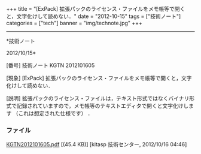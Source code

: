 ﻿+++
title = "[ExPack] 拡張パックのライセンス・ファイルをメモ帳等で開くと，文字化けして読めない．"
date = "2012-10-15"
tags = ["技術ノート"]
categories = ["tech"]
banner = "img/technote.jpg"
+++

-----------------------------------------------------------------------------------------------------------------------------

*技術ノート

2012/10/15*


[番号]
技術ノート KGTN 2012101605

[現象]
[ExPack]
拡張パックのライセンス・ファイルをメモ帳等で開くと，文字化けして読めない．

[説明]
拡張パックのライセンス・ファイルは，テキスト形式ではなくバイナリ形式で記録されていますので，メモ帳等のテキストエディタで開くと文字化けします
（これは想定された仕様です） ．


### ファイル

 
 


[KGTN2012101605.pdf](http://techreport.kitasp.net/attachments/download/1040/KGTN2012101605.pdf)
 [(45.4 KB)] [kitasp 技術センター, 2012/10/16
04:46]


 


 

